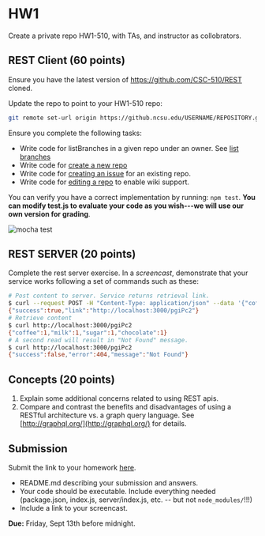 # HW1

Create a private repo HW1-510, with TAs, and instructor as collobrators. 

## REST Client (60 points)

Ensure you have the latest version of 
https://github.com/CSC-510/REST cloned.

Update the repo to point to your HW1-510 repo:

```bash
git remote set-url origin https://github.ncsu.edu/USERNAME/REPOSITORY.git
```

Ensure you complete the following tasks:

* Write code for listBranches in a given repo under an owner. See [list branches](https://developer.github.com/v3/repos/#list-branches)
* Write code for [create a new repo](https://developer.github.com/v3/repos/#create)
* Write code for [creating an issue](https://developer.github.com/v3/issues/#create-an-issue) for an existing repo.
* Write code for [editing a repo](https://developer.github.com/v3/repos/#edit) to enable wiki support.

You can verify you have a correct implementation by running: `npm test`. **You can modify test.js to evaluate your code as you wish---we will use our own version for grading**.


![mocha test](https://github.com/CSC-510/REST/raw/master/img/expected.png)

## REST SERVER (20 points)

Complete the rest server exercise. In a *screencast*, demonstrate that your service works following a set of commands such as these:

```bash
# Post content to server. Service returns retrieval link.
$ curl --request POST -H "Content-Type: application/json" --data '{"coffee":1,"milk":1,"sugar":1,"chocolate":1}' http://localhost:3000/share
{"success":true,"link":"http://localhost:3000/pgiPc2"}
# Retrieve content
$ curl http://localhost:3000/pgiPc2
{"coffee":1,"milk":1,"sugar":1,"chocolate":1}
# A second read will result in "Not Found" message.
$ curl http://localhost:3000/pgiPc2
{"success":false,"error":404,"message":"Not Found"}
```

## Concepts (20 points)

1. Explain some additional concerns related to using REST apis.
2. Compare and contrast the benefits and disadvantages of using a RESTful architecture vs. a graph query language. See [http://graphql.org/](http://graphql.org/) for details.

## Submission

Submit the link to your homework [here](https://forms.gle/bscyT3pr7EYN6oBc7).

* README.md describing your submission and answers.
* Your code should be executable. Include everything needed (package.json, index.js, server/index.js, etc. -- but not `node_modules/`!!!)
* Include a link to your screencast.

**Due:** Friday, Sept 13th before midnight.
